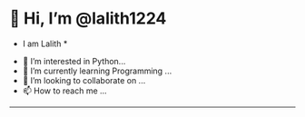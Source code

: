 #  👋 Hi, I’m @lalith1224
* I am Lalith *
- 👀 I’m interested in Python...
- 🌱 I’m currently learning Programming ...
- 💞️ I’m looking to collaborate on ...
- 📫 How to reach me ...
  
---
<!---
lalith1224/lalith1224 is a ✨ special ✨ repository because its `README.md` (this file) appears on your GitHub profile.
You can click the Preview link to take a look at your changes.
--->
